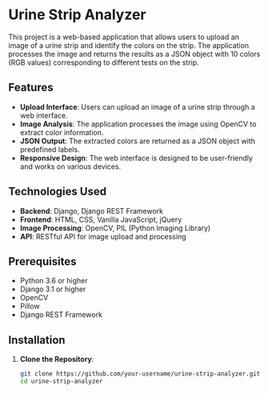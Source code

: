 # Urine Strip Analyzer

This project is a web-based application that allows users to upload an image of a urine strip and identify the colors on the strip. The application processes the image and returns the results as a JSON object with 10 colors (RGB values) corresponding to different tests on the strip.

## Features

- **Upload Interface**: Users can upload an image of a urine strip through a web interface.
- **Image Analysis**: The application processes the image using OpenCV to extract color information.
- **JSON Output**: The extracted colors are returned as a JSON object with predefined labels.
- **Responsive Design**: The web interface is designed to be user-friendly and works on various devices.

## Technologies Used

- **Backend**: Django, Django REST Framework
- **Frontend**: HTML, CSS, Vanilla JavaScript, jQuery
- **Image Processing**: OpenCV, PIL (Python Imaging Library)
- **API**: RESTful API for image upload and processing

## Prerequisites

- Python 3.6 or higher
- Django 3.1 or higher
- OpenCV
- Pillow
- Django REST Framework

## Installation

1. **Clone the Repository**:
   ```sh
   git clone https://github.com/your-username/urine-strip-analyzer.git
   cd urine-strip-analyzer
